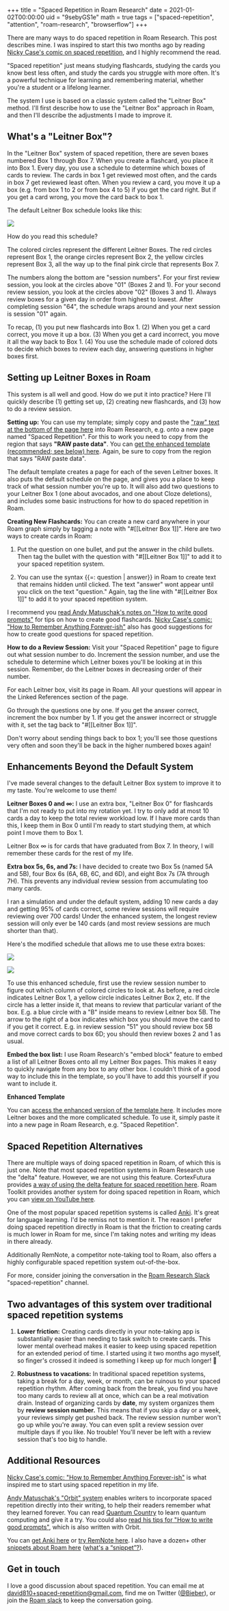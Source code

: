 +++
title = "Spaced Repetition in Roam Research"
date = 2021-01-02T00:00:00
uid = "9sebyGS1e"
math = true
tags = ["spaced-repetition", "attention", "roam-research", "browserflow"]
+++

There are many ways to do spaced repetition in Roam Research. This post describes mine. I was inspired to start this two months ago by reading [Nicky Case's comic on spaced repetition](https://ncase.me/remember/), and I highly recommend the read.

"Spaced repetition" just means studying flashcards, studying the cards you know best less often, and study the cards you struggle with more often. It's a powerful technique for learning and remembering material, whether you're a student or a lifelong learner.

The system I use is based on a classic system called the "Leitner Box" method. I'll first describe how to use the "Leitner Box" approach in Roam, and then I'll describe the adjustments I made to improve it.

## What's a "Leitner Box"?

In the "Leitner Box" system of spaced repetition, there are seven boxes numbered Box 1 through Box 7. When you create a flashcard, you place it into Box 1. Every day, you use a schedule to determine which boxes of cards to review. The cards in box 1 get reviewed most often, and the cards in box 7 get reviewed least often. When you review a card, you move it up a box (e.g. from box 1 to 2 or from box 4 to 5) if you get the card right. But if you get a card wrong, you move the card back to box 1.

The default Leitner Box schedule looks like this:

![](https://firebasestorage.googleapis.com/v0/b/firescript-577a2.appspot.com/o/imgs%2Fapp%2Fplayground%2FpW7FsufOIr.png?alt=media&token=3cbd07b1-11e5-4389-896d-9a181f6529fc)

How do you read this schedule?

The colored circles represent the different Leitner Boxes. The red circles represent Box 1, the orange circles represent Box 2, the yellow circles represent Box 3, all the way up to the final pink circle that represents Box 7.

The numbers along the bottom are "session numbers". For your first review session, you look at the circles above "01" (Boxes 2 and 1). For your second review session, you look at the circles above "02" (Boxes 3 and 1). Always review boxes for a given day in order from highest to lowest. After completing session "64", the schedule wraps around and your next session is session "01" again.

To recap, (1) you put new flashcards into Box 1. (2) When you get a card correct, you move it up a box. (3) When you get a card incorrect, you move it all the way back to Box 1. (4) You use the schedule made of colored dots to decide which boxes to review each day, answering questions in higher boxes first.

## Setting up Leitner Boxes in Roam

This system is all well and good. How do we put it into practice? Here I'll quickly describe (1) getting set up, (2) creating new flashcards, and (3) how to do a review session.

**Setting up:** You can use my template; simply copy and paste the ["raw" text at the bottom of the page here](https://pastebin.com/GPfhcUug) into Roam Research, e.g. onto a new page named "Spaced Repetition". For this to work you need to copy from the region that says **"RAW paste data"**. You can [get the enhanced template (recommended; see below) here](https://pastebin.com/zvjFKZAb). Again, be sure to copy from the region that says "RAW paste data".

The default template creates a page for each of the seven Leitner boxes. It also puts the default schedule on the page, and gives you a place to keep track of what session number you're up to. It will also add two questions to your Leitner Box 1 (one about avocados, and one about Cloze deletions), and includes some basic instructions for how to do spaced repetition in Roam.

**Creating New Flashcards:** You can create a new card anywhere in your Roam graph simply by tagging a note with "#[[Leitner Box 1]]". Here are two ways to create cards in Roam:

1. Put the question on one bullet, and put the answer in the child bullets. Then tag the bullet with the question with "#[[Leitner Box 1]]" to add it to your spaced repetition system.

2. You can use the syntax {{=: question | answer}} in Roam to create text that remains hidden until clicked. The text "answer" wont appear until you click on the text "question." Again, tag the line with "#[[Leitner Box 1]]" to add it to your spaced repetition system.

I recommend you [read Andy Matuschak's notes on "How to write good prompts"](https://andymatuschak.org/prompts/) for tips on how to create good flashcards. [Nicky Case's comic: "How to Remember Anything Forever-ish"](https://ncase.me/remember/) also has good suggestions for how to create good questions for spaced repetition.

**How to do a Review Session:** Visit your "Spaced Repetition" page to figure out what session number to do. Increment the session number, and use the schedule to determine which Leitner boxes you'll be looking at in this session. Remember, do the Leitner boxes in decreasing order of their number.

For each Leitner box, visit its page in Roam. All your questions will appear in the Linked References section of the page.

Go through the questions one by one. If you get the answer correct, increment the box number by 1. If you get the answer incorrect or struggle with it, set the tag back to "#[[Leitner Box 1]]".

Don't worry about sending things back to box 1; you'll see those questions very often and soon they'll be back in the higher numbered boxes again!

## Enhancements Beyond the Default System

I've made several changes to the default Leitner Box system to improve it to my taste. You're welcome to use them!

**Leitner Boxes 0 and $\infty$:** I use an extra box, "Leitner Box 0" for flashcards that I'm not ready to put into my rotation yet. I try to only add at most 10 cards a day to keep the total review workload low. If I have more cards than this, I keep them in Box 0 until I'm ready to start studying them, at which point I move them to Box 1.

Leitner Box $\infty$ is for cards that have graduated from Box 7. In theory, I will remember these cards for the rest of my life.

**Extra box 5s, 6s, and 7s:** I have decided to create two Box 5s (named 5A and 5B), four Box 6s (6A, 6B, 6C, and 6D), and eight Box 7s (7A through 7H). This prevents any individual review session from accumulating too many cards.

I ran a simulation and under the default system, adding 10 new cards a day and getting 95% of cards correct, some review sessions will require reviewing over 700 cards! Under the enhanced system, the longest review session will only ever be 140 cards (and most review sessions are much shorter than that).

Here's the modified schedule that allows me to use these extra boxes:

![](https://firebasestorage.googleapis.com/v0/b/firescript-577a2.appspot.com/o/imgs%2Fapp%2Fplayground%2F_dSM-MMp85.png?alt=media&token=b3682748-8ea4-4444-97df-0c4592beb1ff)

![](https://firebasestorage.googleapis.com/v0/b/firescript-577a2.appspot.com/o/imgs%2Fapp%2Fplayground%2FhFRPfzGpwy.png?alt=media&token=20b7f689-4117-4901-a806-846b0d099d7d)

To use this enhanced schedule, first use the review session number to figure out which column of colored circles to look at. As before, a red circle indicates Leitner Box 1, a yellow circle indicates Leitner Box 2, etc. If the circle has a letter inside it, that means to review that particular variant of the box. E.g. a blue circle with a "B" inside means to review Leitner box 5B. The arrow to the right of a box indicates which box you should move the card to if you get it correct. E.g. in review session "51" you should review box 5B and move correct cards to box 6D; you should then review boxes 2 and 1 as usual.

**Embed the box list:** I use Roam Research's "embed block" feature to embed a list of all Leitner Boxes onto all my Leitner Box pages. This makes it easy to quickly navigate from any box to any other box. I couldn't think of a good way to include this in the template, so you'll have to add this yourself if you want to include it.

**Enhanced Template**

You can [access the enhanced version of the template here](https://pastebin.com/zvjFKZAb). It includes more Leitner boxes and the more complicated schedule. To use it, simply paste it into a new page in Roam Research, e.g. "Spaced Repetition".

## Spaced Repetition Alternatives

There are multiple ways of doing spaced repetition in Roam, of which this is just one. Note that most spaced repetition systems in Roam Research use the "delta" feature. However, we are not using this feature. CortexFutura provides [a way of using the delta feature for spaced repetition here](https://www.cortexfutura.com/preliminary-spaced-repetition-roam/). Roam Toolkit provides another system for doing spaced repetition in Roam, which you can [view on YouTube here](https://www.youtube.com/watch?v=08o8q_bOedw).

One of the most popular spaced repetition systems is called [Anki](https://apps.ankiweb.net/). It's great for language learning. I'd be remiss not to mention it. The reason I prefer doing spaced repetition directly in Roam is that the friction to creating cards is much lower in Roam for me, since I'm taking notes and writing my ideas in there already.

Additionally RemNote, a competitor note-taking tool to Roam, also offers a highly configurable spaced repetition system out-of-the-box.

For more, consider joining the conversation in the [Roam Research Slack](https://roamresearch.slack.com/) "spaced-repetition" channel.

## Two advantages of this system over traditional spaced repetition systems

1. **Lower friction:** Creating cards directly in your note-taking app is substantially easier than needing to task switch to create cards. This lower mental overhead makes it easier to keep using spaced repetition for an extended period of time. I started using it two months ago myself, so finger's crossed it indeed is something I keep up for much longer! 🤞 

2. **Robustness to vacations:** In traditional spaced repetition systems, taking a break for a day, week, or month, can be ruinous to your spaced repetition rhythm. After coming back from the break, you find you have too many cards to review all at once, which can be a real motivation drain. Instead of organizing cards by __date__, my system organizes them by __review session number.__ This means that if you skip a day or a week, your reviews simply get pushed back. The review session number won't go up while you're away. You can even split a review session over multiple days if you like. No trouble! You'll never be left with a review session that's too big to handle.

## Additional Resources

[Nicky Case's comic: "How to Remember Anything Forever-ish"](https://ncase.me/remember/) is what inspired me to start using spaced repetition in my life.

[Andy Matuschak's "Orbit" system](https://withorbit.com/) enables writers to incorporate spaced repetition directly into their writing, to help their readers remember what they learned forever. You can read [Quantum Country](https://quantum.country/) to learn quantum computing and give it a try. You could also [read his tips for "How to write good prompts"](https://andymatuschak.org/prompts/), which is also written with Orbit.

You can [get Anki here](https://apps.ankiweb.net/) or [try RemNote here](https://www.remnote.io/). I also have a dozen+ other [snippets about Roam here](https://davidbieber.com/snippets/) ([what's a “snippet”?](https://davidbieber.com/snippets/2019-12-25-introducing-snippets/)).

## Get in touch

I love a good discussion about spaced repetition. You can email me at [david810+spaced-repetition@gmail.com](mailto:david810+spaced-repetition@gmail.com), find me on Twitter ([@Bieber](https://twitter.com/@Bieber)), or join the [Roam slack](https://roamresearch.slack.com/) to keep the conversation going.
